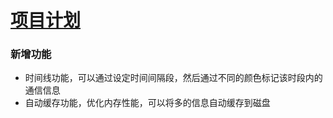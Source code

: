 ﻿# [项目计划](https://github.com/Qitas/winserial)

### 新增功能

* 时间线功能，可以通过设定时间间隔段，然后通过不同的颜色标记该时段内的通信信息
* 自动缓存功能，优化内存性能，可以将多的信息自动缓存到磁盘

